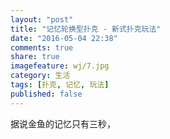 ```yaml
---
layout: "post"
title: "记忆轮换型扑克 - 新式扑克玩法"
date: "2016-05-04 22:38"
comments: true
share: true
imagefeature: wj/7.jpg
category: 生活
tags: [扑克, 记忆, 玩法]
published: false
---
```

据说金鱼的记忆只有三秒，

